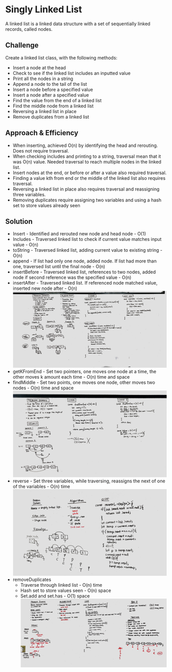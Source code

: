 # Singly Linked List
A linked list is a linked data structure with a set of sequentially linked records, called nodes. 

## Challenge
Create a linked list class, with the following methods:
* Insert a node at the head
* Check to see if the linked list includes an inputted value
* Print all the nodes in a string
* Append a node to the tail of the list
* Insert a node before a specified value
* Insert a node after a specified value
* Find the value from the end of a linked list
* Find the middle node from a linked list
* Reversing a linked list in place
* Remove duplicates from a linked list

## Approach & Efficiency
* When inserting, achieved O(n) by identifying the head and rerouting. Does not require traversal.
* When checking includes and printing to a string, traversal mean that it was O(n) value. Needed traversal to reach multiple nodes in the linked list.
* Insert nodes at the end, or before or after a value also required traversal.
* Finding a value kth from end or the middle of the linked list also requires traversal.
* Reversing a linked list in place also requires traversal and reassigning three variables.
* Removing duplicates require assigning two variables and using a hash set to store values already seen

## Solution
* Insert - Identified and rerouted new node and head node - O(1)
* Includes - Traversed linked list to check if current value matches input value - O(n)
* toString - Traversed linked list, adding current value to existing string - O(n)
* append - If list had only one node, added node. If list had more than one, traversed list until the final node - O(n)
* insertBefore - Traversed linked list, references to two nodes, added node if second reference was the specified value - O(n)
* insertAfter - Traversed linked list. If referenced node matched value, inserted new node after - O(n)
![Whiteboard Image - Append and Insert](./../../assets/ll_insertions.jpg)
* getKFromEnd - Set two pointers, one moves one node at a time, the other moves k amount each time - O(n) time and space
* findMiddle - Set two points, one moves one node, other moves two nodes - O(n) time and space
![Whiteboard Image - kth from end](./../../assets/ll_kth_from_end.jpg)
* reverse - Set three variables, while traversing, reassigns the next of one of the variables - O(n) time
![Whiteboard Image - Reverse](./../../assets/ll_reverse.jpg)
* removeDuplicates
   * Traverse through linked list - O(n) time
   * Hash set to store values seen - O(n) space
   * Set.add and set.has - O(1) space
![Whiteboard Image - remove Duplicates](../../assets/ll_remove_duplicates.jpg)